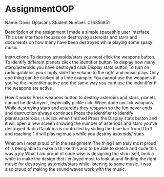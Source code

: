 # AssignmentOOP

Name: Davis Oplucans
Student Number: C16356851

Description of the assignment
    I made a simple spaceship user interface. This user interface focuses on destroying asteroids and stars and documents on how many have been destroyed while playing some spacy music.
    
Instructions
  To destroy asteroids/stars you must click the weapons button.
  To identify different planets click the identifier button
  To display how many stars/asteroids you have destroyed click Display stats button
  To turn on radio galaktics you simply slide the volume to the right and music plays
  Only one thing can be clicked at a time
    example:
          You cannot use the weapons if you've the indentifer active and the same way you cant use the indentifer if the weapons are active
          
How it works
  Press weapons button to destroy asteroids and stars, planets cannot be destroyed , especially pickle rick. When done unclick weapons. While destroying stars and asteroids they respawn so the fun never ends and destruction always continues
  Press the identifier to identify planets,asteroids , unclick when finished
  Press the Display stats button and it will open a new screen showing the number of asteriods and stars you've destroyed
  Radio Galaktica is controlled by sliding the blue bar from 0 to 1 and reaching 1 it will playing mucis while you destroy asteroids/ stars
  
What am i most proud of in the assignment
  The thing I am truly most proud of is being able to make a UI like this and to be able to sketch and code this was a joy
  What I am proud of code wise is designing the ship itself, took a while to make the design that i enjoyed most to look at and finding the right music for destroying asteroids/stars while listening to some music. I was also proud of making the sound waves work with the music.
  
